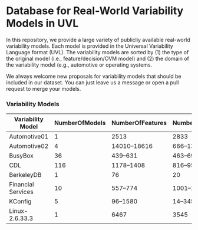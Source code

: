 # Database for Real-World Variability Models in UVL
In this repository, we provide a large variety of publicliy available real-world variability models. Each model is provided in the Universal Variability Language format (UVL). The variability models are sorted by (1) the type of the original model (i.e., feature/decision/OVM model) and (2) the domain of the variability model (e.g., automotive or operating systems.

We always welcome new proposals for variability models that should be included in our dataset. You can just leave us a message or open a pull request to merge your models.

### Variability Models
|Variability Model |NumberOfModels|NumberOfFeatures|NumberOfConstraints|TreeDepth|NumberOfClauses|ClauseDensity   |
|------------------|--------------|----------------|-------------------|---------|---------------|----------------|
|Automotive01      |1             |2513            |2833               |13       |10275          |4.08873855949065|
|Automotive02      |4             |14010–18616     |666–1369           |11       |237702–350215  |16.97–19.32     |
|BusyBox           |36            |439–631         |463–691            |2        |902–1319       |2.04–2.10       |
|CDL               |116           |1178–1408       |816–956            |7–9      |2845–3470      |2.37–2.52       |
|BerkeleyDB        |1             |76              |20                 |8        |141            |1.85526315789474|
|Financial Services|10            |557–774        |1001–1148         |7        |4992–7241     |8.95–9.66      |
|KConfig           |5             |96–1580         |14–3455            |3-6      |203–7366       |1.34–19.38      |
|Linux-2.6.33.3    |1             |6467            |3545               |8        |132032         |20.4162672027215|

